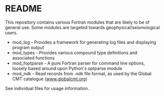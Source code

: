 # README #

This repository contains various Fortran modules that are likely to be of general use. Some modules are targeted towards geophysical/seismological users.

* mod_log       - Provides a framework for generating log files and displaying program output
* mod_types     - Provides various compound type definitions and associated functions
* mod_foptparse - A pure Fortran parser for command line options, loosely based around upon Python's optparse module
* mod_ndk       - Read records from .ndk file format, as used by the Global CMT catalogue (www.globalcmt.org)

See individual files for usage information.

